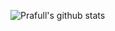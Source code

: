 ![Prafull's github stats](https://github-readme-stats.vercel.app/api?username=prafull11&hide=stars&theme=radical)
